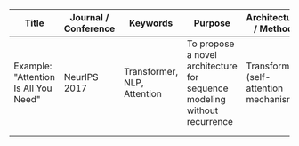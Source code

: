


| Title                                | Journal / Conference | Keywords                    | Purpose                                                                  | Architecture / Method                  | Dataset Used                            | Key Findings                                                   | Key Takeaway                                             | Limitations                             |
| ------------------------------------ | -------------------- | --------------------------- | ------------------------------------------------------------------------ | -------------------------------------- | --------------------------------------- | -------------------------------------------------------------- | -------------------------------------------------------- | --------------------------------------- |
| Example: "Attention Is All You Need" | NeurIPS 2017         | Transformer, NLP, Attention | To propose a novel architecture for sequence modeling without recurrence | Transformer (self-attention mechanism) | WMT 2014 English-German, English-French | Outperformed RNNs on translation tasks with less training time | Introduced self-attention, enabling parallel computation | Limited evaluation on non-text datasets |
|                                      |                      |                             |                                                                          |                                        |                                         |                                                                |                                                          |                                         |
|                                      |                      |                             |                                                                          |                                        |                                         |                                                                |                                                          |                                         |

